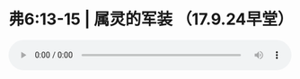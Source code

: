 # 弗6:13-15 | 属灵的军装 （17.9.24早堂）

<audio style="width: 100%;" preload="false" controls controlslist="nodownload"><source src="//cdn.simai.ml/audio/mp3/old/12164.mp3" type="audio/mpeg">Your browser does not support the audio element.</audio>



